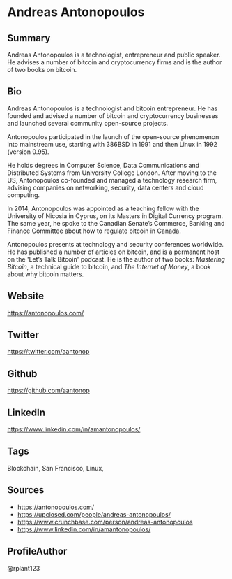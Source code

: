# Andreas Antonopoulos

## Summary
Andreas Antonopoulos is a technologist, entrepreneur and public speaker. He advises a number of bitcoin and cryptocurrency firms and is the author of two books on bitcoin.

## Bio
Andreas Antonopoulos is a technologist and bitcoin entrepreneur. He has founded and advised a number of bitcoin and cryptocurrency businesses and launched several community open-source projects. 

Antonopoulos participated in the launch of the open-source phenomenon into mainstream use, starting with 386BSD in 1991 and then Linux in 1992 (version 0.95).

He holds degrees in Computer Science, Data Communications and Distributed Systems from University College London. After moving to the US, Antonopoulos co-founded and managed a technology research firm, advising companies on networking, security, data centers and cloud computing.

In 2014, Antonopoulos was appointed as a teaching fellow with the University of Nicosia in Cyprus, on its Masters in Digital Currency program. The same year, he spoke to the Canadian Senate’s Commerce, Banking and Finance Committee about how to regulate bitcoin in Canada.

Antonopoulos presents at technology and security conferences worldwide. He has published a number of articles on bitcoin, and is a permanent host on the 'Let’s Talk Bitcoin' podcast. He is the author of two books: *Mastering Bitcoin*, a technical guide to bitcoin, and *The Internet of Money*, a book about why bitcoin matters.

## Website
https://antonopoulos.com/

## Twitter
https://twitter.com/aantonop

## Github
https://github.com/aantonop

## LinkedIn
https://www.linkedin.com/in/amantonopoulos/

## Tags
Blockchain, San Francisco, Linux,

## Sources
- https://antonopoulos.com/
- https://upclosed.com/people/andreas-antonopoulos/
- https://www.crunchbase.com/person/andreas-antonopoulos
- https://www.linkedin.com/in/amantonopoulos/

## ProfileAuthor
@rplant123
